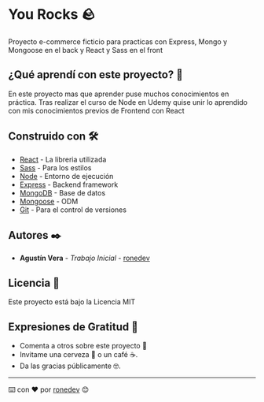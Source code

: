 # You Rocks :rock:

Proyecto e-commerce ficticio para practicas con Express, Mongo y Mongoose en el back y React y Sass en el front

## ¿Qué aprendí con este proyecto? 🙇

En este proyecto mas que aprender puse muchos conocimientos en práctica. Tras realizar el curso de Node en Udemy quise unir lo aprendido con mis conocimientos previos de Frontend con React

## Construido con 🛠️

* [React](https://es.reactjs.org/) - La libreria utilizada
* [Sass](https://sass-lang.com/) - Para los estilos
* [Node]([https://nodejs.org/es/]) - Entorno de ejecución
* [Express]([https://expressjs.com/es/]) - Backend framework
* [MongoDB]([https://www.mongodb.com/cloud/atlas/lp/try4?utm_content=controlhterms&utm_source=google&utm_campaign=search_gs_pl_evergreen_atlas_core_prosp-brand_gic-null_amers-ar_ps-all_desktop_eng_lead&utm_term=mongodb&utm_medium=cpc_paid_search&utm_ad=e&utm_ad_campaign_id=12212624305&adgroup=115749712783&gclid=CjwKCAjwyaWZBhBGEiwACslQo17YCNI47sUssY-Dmb5LL6B-kpGzsAXIGdNUQU8EXqwresJsG0robBoCRmUQAvD_BwE]) - Base de datos
* [Mongoose]([https://mongoosejs.com/]) - ODM
* [Git](https://git-scm.com/) - Para el control de versiones

## Autores ✒️

* **Agustín Vera** - *Trabajo Inicial* - [ronedev](https://github.com/ronedev)

## Licencia 📄

Este proyecto está bajo la Licencia MIT

## Expresiones de Gratitud 🎁

* Comenta a otros sobre este proyecto 📢
* Invitame una cerveza 🍺 o un café ☕. 
* Da las gracias públicamente 🤓.



---
⌨️ con ❤️ por [ronedev](https://github.com/ronedev) 😊
